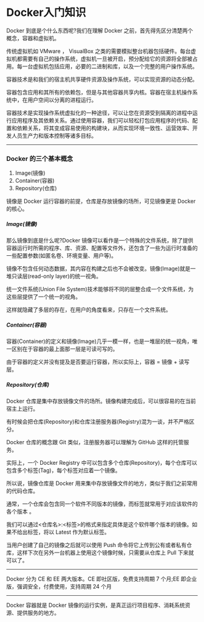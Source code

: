 

# Docker入门知识

Docker 到底是个什么东西呢?我们在理解 Docker 之前，首先得先区分清楚两个概念，容器和虚拟机。



传统虚拟机如 VMware ， VisualBox 之类的需要模拟整台机器包括硬件。每台虚拟机都需要有自己的操作系统，虚拟机一旦被开启，预分配给它的资源将全部被占用。每一台虚拟机包括应用，必要的二进制和库，以及一个完整的用户操作系统。  



容器技术是和我们的宿主机共享硬件资源及操作系统，可以实现资源的动态分配。

容器包含应用和其所有的依赖包，但是与其他容器共享内核。容器在宿主机操作系统中，在用户空间以分离的进程运行。

容器技术是实现操作系统虚拟化的一种途径，可以让您在资源受到隔离的进程中运行应用程序及其依赖关系。通过使用容器，我们可以轻松打包应用程序的代码、配置和依赖关系，将其变成容易使用的构建块，从而实现环境一致性、运营效率、开发人员生产力和版本控制等诸多目标。  

---

### Docker 的三个基本概念

1. Image(镜像)
2. Container(容器)
3. Repository(仓库)

镜像是 Docker 运行容器的前提，仓库是存放镜像的场所，可见镜像更是 Docker 的核心。

##### Image(镜像)



那么镜像到底是什么呢?Docker 镜像可以看作是一个特殊的文件系统，除了提供容器运行时所需的程序、库、资源、配置等文件外，还包含了一些为运行时准备的一些配置参数(如匿名卷、环境变量、用户等)。

镜像不包含任何动态数据，其内容在构建之后也不会被改变。镜像(Image)就是一堆只读层(read-only layer)的统一视角。



统一文件系统(Union File System)技术能够将不同的层整合成一个文件系统，为这些层提供了一个统一的视角。

这样就隐藏了多层的存在，在用户的角度看来，只存在一个文件系统。



##### Container(容器)

容器(Container)的定义和镜像(Image)几乎一模一样，也是一堆层的统一视角，唯一区别在于容器的最上面那一层是可读可写的。



由于容器的定义并没有提及是否要运行容器，所以实际上，容器 = 镜像 + 读写层。



##### Repository(仓库)

Docker 仓库是集中存放镜像文件的场所。镜像构建完成后，可以很容易的在当前宿主上运行。

有时候会把仓库(Repository)和仓库注册服务器(Registry)混为一谈，并不严格区分。

Docker 仓库的概念跟 Git 类似，注册服务器可以理解为 GitHub 这样的托管服务。

实际上，一个 Docker Registry 中可以包含多个仓库(Repository)，每个仓库可以包含多个标签(Tag)，每个标签对应着一个镜像。

所以说，镜像仓库是 Docker 用来集中存放镜像文件的地方，类似于我们之前常用的代码仓库。

通常，一个仓库会包含同一个软件不同版本的镜像，而标签就常用于对应该软件的各个版本 。

我们可以通过<仓库名>:<标签>的格式来指定具体是这个软件哪个版本的镜像。如果不给出标签，将以 Latest 作为默认标签。



当用户创建了自己的镜像之后就可以使用 Push 命令将它上传到公有或者私有仓库，这样下次在另外一台机器上使用这个镜像时候，只需要从仓库上 Pull 下来就可以了。

---

Docker 分为 CE 和 EE 两大版本。CE 即社区版，免费支持周期 7 个月;EE 即企业版，强调安全，付费使用，支持周期 24 个月





---

Docker 容器就是 Docker 镜像的运行实例，是真正运行项目程序、消耗系统资源、提供服务的地方。